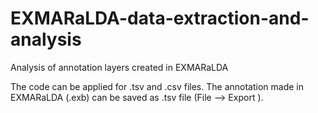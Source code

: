 # EXMARaLDA-data-extraction-and-analysis
Analysis of annotation layers created in EXMARaLDA

The code can be applied for .tsv and .csv files.
The annotation made in EXMARaLDA (.exb) can be saved as .tsv file (File --> Export ).
